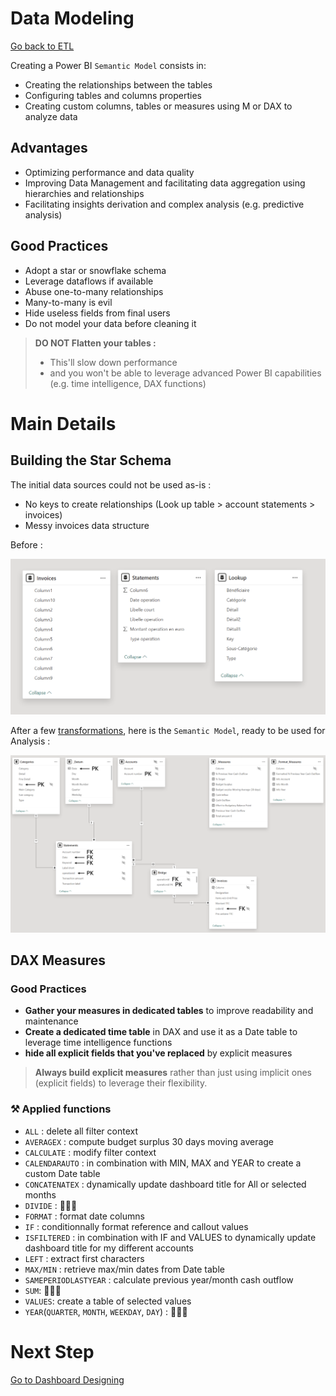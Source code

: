 # Data Modeling

[Go back to ETL](ETL.md)

Creating a Power BI `Semantic Model` consists in:

- Creating the relationships between the tables
- Configuring tables and columns properties
- Creating custom columns, tables or measures using M or DAX to analyze data

## Advantages

- Optimizing performance and data quality
- Improving Data Management and facilitating data aggregation using hierarchies and relationships
- Facilitating insights derivation and complex analysis (e.g. predictive analysis)


## Good Practices

- Adopt a star or snowflake schema
- Leverage dataflows if available
- Abuse one-to-many relationships
- Many-to-many is evil
- Hide useless fields from final users
- Do not model your data before cleaning it

>**DO NOT Flatten your tables :**
>- This'll slow down performance
>- and you won't be able to leverage advanced Power BI capabilities (e.g. time intelligence, DAX functions)


# Main Details

## Building the Star Schema

The initial data sources could not be used as-is :
- No keys to create relationships (Look up table > account statements > invoices)
- Messy invoices data structure

Before :

<img src="/Images/semantic_model_before.png" width="900">


After a few [transformations](transformation.md), here is the `Semantic Model`, ready to be used for Analysis : 

<img src="/Images/semantic_model_after.png" width="900">

## DAX Measures

### Good Practices

- **Gather your measures in dedicated tables** to improve readability and maintenance
- **Create a dedicated time table** in DAX and use it as a Date table to leverage time intelligence functions
- **hide all explicit fields that you've replaced** by explicit measures

> **Always build explicit measures** rather than just using implicit ones (explicit fields) to leverage their flexibility.

### ⚒️ Applied functions
- `ALL` : delete all filter context
- `AVERAGEX` : compute budget surplus 30 days moving average
- `CALCULATE` : modify filter context
- `CALENDARAUTO` : in combination with MIN, MAX and YEAR to create a custom Date table
- `CONCATENATEX` : dynamically update dashboard title for All or selected months
- `DIVIDE` : 💁🏽‍♂️
- `FORMAT` : format date columns
- `IF` : conditionnally format reference and callout values
- `ISFILTERED` : in combination with IF and VALUES to dynamically update dashboard title for my different accounts
- `LEFT` : extract first characters
- `MAX/MIN` : retrieve max/min dates from Date table
- `SAMEPERIODLASTYEAR` : calculate previous year/month cash outflow
- `SUM`: 💁🏽‍♂️
- `VALUES`: create a table of selected values
- `YEAR`(`QUARTER`, `MONTH`, `WEEKDAY`, `DAY`) : 💁🏽‍♂️ 


# Next Step

[Go to Dashboard Designing](dashboard_design.md)
